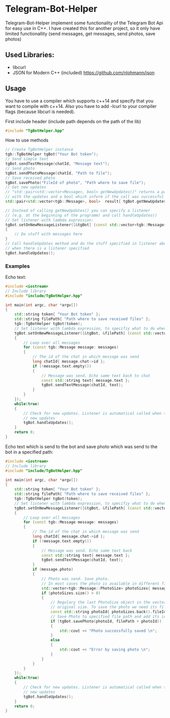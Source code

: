 # Telegram-Bot-Helper
Telegram-Bot-Helper implement some functionality of the Telegram Bot Api for easy use in C++. I have created this for another project, so it only have limited functionallity (send messages, get messages, send photos, save photos)

## Used Libraries:
- libcurl
- JSON for Modern C++ (included) https://github.com/nlohmann/json

## Usage
You have to use a compiler which supports c++14 and specify that you want to compile with c++14.
Also you have to add -lcurl to your compiler flags (because libcurl is needed).

First include header (include path depends on the path of the lib)
````cpp
#include "TgBotHelper.hpp" 
````
How to use methods 
````cpp
// Create TgBotHelper instance
tgb::TgBotHelper tgBot("Your Bot token");
// Send simple text
tgBot.sendTextMessage(chatId, "Message text");
// Send photo
tgBot.sendPhotoMessage(chatId, "Path to file");
// Save received photo
tgBot.savePhoto("FileId of photo", "Path where to save file");
// Get new updates
// "std::pair<std::vector<Message>, bool> getNewUpdates()" returns a pair 
// with the updates and a bool which inform if the call was successful
std::pair<std::vector<tgb::Message>, bool>  result{ tgBot.getNewUpdates() };

// Instead of calling getNewUpdates() you can specify a listener 
// (e.g. at the beginning of the programm) and call handleUpdates()
// Set listener with lambda expression:
tgBot.setOnNewMessageListener([&tgBot] (const std::vector<tgb::Message> &messages)
{
	// Do stuff with messages here
}
// Call handleUpdates method and do the stuff specified in listener above, 
// when there is a listener specified
tgBot.handleUpdates();
````

### Examples
Echo text:
````cpp
#include <iostream>
// Include library
#include "include/TgBotHelper.hpp"

int main(int argc, char *argv[])
{		
	std::string token{ "Your Bot token" };
	std::string filePath{ "Path where to save received files" };
	tgb::TgBotHelper tgBot(token);
	// Set listener with lambda expression, to specifiy what to do when new messages receive
	tgBot.setOnNewMessageListener([&tgBot, &filePath] (const std::vector<tgb::Message> &messages)
	{
		// Loop over all messages
		for (const tgb::Message message: messages)
		{
			// The id of the chat in which message was send
			long chatId{ message.chat->id };
			if (!message.text.empty())
			{
				// Message was send. Echo same text back to chat
				const std::string text{ message.text };			
				tgBot.sendTextMessage(chatId, text);
			}
		}				
	});
	while(true)
	{
		// Check for new updates. Listener is automatical called when there are
		// new updates
		tgBot.handleUpdates();
	}
	return 0;
}
````

Echo text which is send to the bot and save photo which was send to the bot in a specified path:
````cpp
#include <iostream>
// Include library
#include "include/TgBotHelper.hpp"

int main(int argc, char *argv[])
{		
	std::string token{ "Your Bot token" };
	std::string filePath{ "Path where to save received files" };
	tgb::TgBotHelper tgBot(token);
	// Set listener with lambda expression, to specifiy what to do when new messages receive
	tgBot.setOnNewMessageListener([&tgBot, &filePath] (const std::vector<tgb::Message> &messages)
	{
		// Loop over all messages
		for (const tgb::Message message: messages)
		{
			// The id of the chat in which message was send
			long chatId{ message.chat->id };
			if (!message.text.empty())
			{
				// Message was send. Echo same text back
				const std::string text{ message.text };			
				tgBot.sendTextMessage(chatId, text);
			}
			if (message.photo)
			{
				// Photo was send. Save photo.
				// In most cases the photo is available in different file sizes.
				std::vector<tgb::Message::PhotoSize> photoSizes{ message.photo->photoSizes };					
				if (photoSizes.size() > 0)
				{
					// Regulary the last PhotoSize object in the vector is the one with the
					// original size. To save the photo we need its fileId
					const std::string photoId{ photoSizes.back().fileId };
					// Save Photo to specified file path and add its id as name
					if (tgBot.savePhoto(photoId, filePath + photoId))
					{
						std::cout << "Photo successfully saved \n";
					}
					else
					{
						std::cout << "Error by saving photo \n";
					}
				}					
			}
		}				
	});
	while(true)
	{
		// Check for new updates. Listener is automatical called when there are
		// new updates
		tgBot.handleUpdates();
	}
	return 0;
}
````

